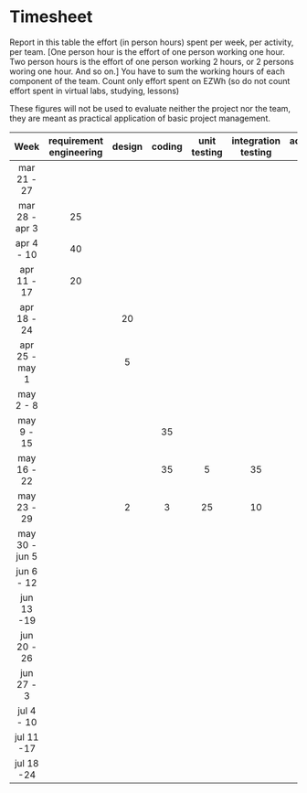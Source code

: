 # Timesheet

Report in this table the effort (in person hours) spent per week, per activity, per team. 
[One person hour is the effort of one person working one hour.
Two person hours is the effort of one person working 2 hours, or 2 persons woring one hour. And so on.]
You have to sum the working hours of each component of the team.
Count only effort spent on EZWh (so do not count effort spent in virtual labs, studying, lessons)

These figures will not be used to evaluate neither the project nor the team, they are meant as practical application of basic project management.

| Week           | requirement engineering | design | coding | unit testing | integration testing | acceptance testing | management | git maven |
|:--------------:|:-----------------------:|:------:|:------:|:------------:|:-------------------:|:------------------:|:----------:|:---------:|
| mar 21 - 27    |                         |        |        |              |                     |                    |            |           |
| mar 28 - apr 3 | 25                      |        |        |              |                     |                    |            | 1         |
| apr 4 - 10     | 40                      |        |        |              |                     |                    |            | 1         |
| apr 11 - 17    | 20                      |        |        |              |                     |                    |            | 1         |
| apr 18 - 24    |                         | 20     |        |              |                     |                    |            |           |
| apr 25 - may 1 |                         | 5      |        |              |                     |                    |            |           |
| may 2 - 8      |                         |        |        |              |                     |                    |            |           |
| may 9 - 15     |                         |        | 35     |              |                     |                    |            |           |
| may 16 - 22    |                         |        | 35     | 5            | 35                  |                    |            |           |
| may 23 - 29    |                         | 2      | 3      | 25           | 10                  |                    |            |           |
| may 30 - jun 5 |                         |        |        |              |                     |                    |            |           |
| jun 6 - 12     |                         |        |        |              |                     |                    |            |           |
| jun 13 -19     |                         |        |        |              |                     |                    |            |           |
| jun 20 - 26    |                         |        |        |              |                     |                    |            |           |
| jun 27 - 3     |                         |        |        |              |                     |                    |            |           |
| jul 4 - 10     |                         |        |        |              |                     |                    |            |           |
| jul 11 -17     |                         |        |        |              |                     |                    |            |           |
| jul 18 -24     |                         |        |        |              |                     |                    |            |           |

